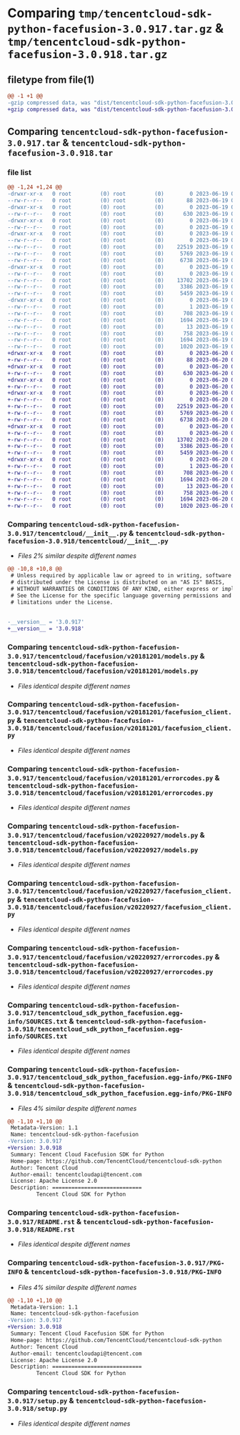 # Comparing `tmp/tencentcloud-sdk-python-facefusion-3.0.917.tar.gz` & `tmp/tencentcloud-sdk-python-facefusion-3.0.918.tar.gz`

## filetype from file(1)

```diff
@@ -1 +1 @@
-gzip compressed data, was "dist/tencentcloud-sdk-python-facefusion-3.0.917.tar", last modified: Mon Jun 19 00:25:31 2023, max compression
+gzip compressed data, was "dist/tencentcloud-sdk-python-facefusion-3.0.918.tar", last modified: Tue Jun 20 02:40:42 2023, max compression
```

## Comparing `tencentcloud-sdk-python-facefusion-3.0.917.tar` & `tencentcloud-sdk-python-facefusion-3.0.918.tar`

### file list

```diff
@@ -1,24 +1,24 @@
-drwxr-xr-x   0 root         (0) root         (0)        0 2023-06-19 00:25:31.000000 tencentcloud-sdk-python-facefusion-3.0.917/
--rw-r--r--   0 root         (0) root         (0)       88 2023-06-19 00:25:31.000000 tencentcloud-sdk-python-facefusion-3.0.917/setup.cfg
-drwxr-xr-x   0 root         (0) root         (0)        0 2023-06-19 00:25:31.000000 tencentcloud-sdk-python-facefusion-3.0.917/tencentcloud/
--rw-r--r--   0 root         (0) root         (0)      630 2023-06-19 00:25:31.000000 tencentcloud-sdk-python-facefusion-3.0.917/tencentcloud/__init__.py
-drwxr-xr-x   0 root         (0) root         (0)        0 2023-06-19 00:25:31.000000 tencentcloud-sdk-python-facefusion-3.0.917/tencentcloud/facefusion/
--rw-r--r--   0 root         (0) root         (0)        0 2023-06-19 00:25:31.000000 tencentcloud-sdk-python-facefusion-3.0.917/tencentcloud/facefusion/__init__.py
-drwxr-xr-x   0 root         (0) root         (0)        0 2023-06-19 00:25:31.000000 tencentcloud-sdk-python-facefusion-3.0.917/tencentcloud/facefusion/v20181201/
--rw-r--r--   0 root         (0) root         (0)        0 2023-06-19 00:25:31.000000 tencentcloud-sdk-python-facefusion-3.0.917/tencentcloud/facefusion/v20181201/__init__.py
--rw-r--r--   0 root         (0) root         (0)    22519 2023-06-19 00:25:31.000000 tencentcloud-sdk-python-facefusion-3.0.917/tencentcloud/facefusion/v20181201/models.py
--rw-r--r--   0 root         (0) root         (0)     5769 2023-06-19 00:25:31.000000 tencentcloud-sdk-python-facefusion-3.0.917/tencentcloud/facefusion/v20181201/facefusion_client.py
--rw-r--r--   0 root         (0) root         (0)     6738 2023-06-19 00:25:31.000000 tencentcloud-sdk-python-facefusion-3.0.917/tencentcloud/facefusion/v20181201/errorcodes.py
-drwxr-xr-x   0 root         (0) root         (0)        0 2023-06-19 00:25:31.000000 tencentcloud-sdk-python-facefusion-3.0.917/tencentcloud/facefusion/v20220927/
--rw-r--r--   0 root         (0) root         (0)        0 2023-06-19 00:25:31.000000 tencentcloud-sdk-python-facefusion-3.0.917/tencentcloud/facefusion/v20220927/__init__.py
--rw-r--r--   0 root         (0) root         (0)    13702 2023-06-19 00:25:31.000000 tencentcloud-sdk-python-facefusion-3.0.917/tencentcloud/facefusion/v20220927/models.py
--rw-r--r--   0 root         (0) root         (0)     3386 2023-06-19 00:25:31.000000 tencentcloud-sdk-python-facefusion-3.0.917/tencentcloud/facefusion/v20220927/facefusion_client.py
--rw-r--r--   0 root         (0) root         (0)     5459 2023-06-19 00:25:31.000000 tencentcloud-sdk-python-facefusion-3.0.917/tencentcloud/facefusion/v20220927/errorcodes.py
-drwxr-xr-x   0 root         (0) root         (0)        0 2023-06-19 00:25:31.000000 tencentcloud-sdk-python-facefusion-3.0.917/tencentcloud_sdk_python_facefusion.egg-info/
--rw-r--r--   0 root         (0) root         (0)        1 2023-06-19 00:25:31.000000 tencentcloud-sdk-python-facefusion-3.0.917/tencentcloud_sdk_python_facefusion.egg-info/dependency_links.txt
--rw-r--r--   0 root         (0) root         (0)      708 2023-06-19 00:25:31.000000 tencentcloud-sdk-python-facefusion-3.0.917/tencentcloud_sdk_python_facefusion.egg-info/SOURCES.txt
--rw-r--r--   0 root         (0) root         (0)     1694 2023-06-19 00:25:31.000000 tencentcloud-sdk-python-facefusion-3.0.917/tencentcloud_sdk_python_facefusion.egg-info/PKG-INFO
--rw-r--r--   0 root         (0) root         (0)       13 2023-06-19 00:25:31.000000 tencentcloud-sdk-python-facefusion-3.0.917/tencentcloud_sdk_python_facefusion.egg-info/top_level.txt
--rw-r--r--   0 root         (0) root         (0)      758 2023-06-19 00:25:31.000000 tencentcloud-sdk-python-facefusion-3.0.917/README.rst
--rw-r--r--   0 root         (0) root         (0)     1694 2023-06-19 00:25:31.000000 tencentcloud-sdk-python-facefusion-3.0.917/PKG-INFO
--rw-r--r--   0 root         (0) root         (0)     1020 2023-06-19 00:25:31.000000 tencentcloud-sdk-python-facefusion-3.0.917/setup.py
+drwxr-xr-x   0 root         (0) root         (0)        0 2023-06-20 02:40:42.000000 tencentcloud-sdk-python-facefusion-3.0.918/
+-rw-r--r--   0 root         (0) root         (0)       88 2023-06-20 02:40:42.000000 tencentcloud-sdk-python-facefusion-3.0.918/setup.cfg
+drwxr-xr-x   0 root         (0) root         (0)        0 2023-06-20 02:40:42.000000 tencentcloud-sdk-python-facefusion-3.0.918/tencentcloud/
+-rw-r--r--   0 root         (0) root         (0)      630 2023-06-20 02:40:42.000000 tencentcloud-sdk-python-facefusion-3.0.918/tencentcloud/__init__.py
+drwxr-xr-x   0 root         (0) root         (0)        0 2023-06-20 02:40:42.000000 tencentcloud-sdk-python-facefusion-3.0.918/tencentcloud/facefusion/
+-rw-r--r--   0 root         (0) root         (0)        0 2023-06-20 02:40:42.000000 tencentcloud-sdk-python-facefusion-3.0.918/tencentcloud/facefusion/__init__.py
+drwxr-xr-x   0 root         (0) root         (0)        0 2023-06-20 02:40:42.000000 tencentcloud-sdk-python-facefusion-3.0.918/tencentcloud/facefusion/v20181201/
+-rw-r--r--   0 root         (0) root         (0)        0 2023-06-20 02:40:42.000000 tencentcloud-sdk-python-facefusion-3.0.918/tencentcloud/facefusion/v20181201/__init__.py
+-rw-r--r--   0 root         (0) root         (0)    22519 2023-06-20 02:40:42.000000 tencentcloud-sdk-python-facefusion-3.0.918/tencentcloud/facefusion/v20181201/models.py
+-rw-r--r--   0 root         (0) root         (0)     5769 2023-06-20 02:40:42.000000 tencentcloud-sdk-python-facefusion-3.0.918/tencentcloud/facefusion/v20181201/facefusion_client.py
+-rw-r--r--   0 root         (0) root         (0)     6738 2023-06-20 02:40:42.000000 tencentcloud-sdk-python-facefusion-3.0.918/tencentcloud/facefusion/v20181201/errorcodes.py
+drwxr-xr-x   0 root         (0) root         (0)        0 2023-06-20 02:40:42.000000 tencentcloud-sdk-python-facefusion-3.0.918/tencentcloud/facefusion/v20220927/
+-rw-r--r--   0 root         (0) root         (0)        0 2023-06-20 02:40:42.000000 tencentcloud-sdk-python-facefusion-3.0.918/tencentcloud/facefusion/v20220927/__init__.py
+-rw-r--r--   0 root         (0) root         (0)    13702 2023-06-20 02:40:42.000000 tencentcloud-sdk-python-facefusion-3.0.918/tencentcloud/facefusion/v20220927/models.py
+-rw-r--r--   0 root         (0) root         (0)     3386 2023-06-20 02:40:42.000000 tencentcloud-sdk-python-facefusion-3.0.918/tencentcloud/facefusion/v20220927/facefusion_client.py
+-rw-r--r--   0 root         (0) root         (0)     5459 2023-06-20 02:40:42.000000 tencentcloud-sdk-python-facefusion-3.0.918/tencentcloud/facefusion/v20220927/errorcodes.py
+drwxr-xr-x   0 root         (0) root         (0)        0 2023-06-20 02:40:42.000000 tencentcloud-sdk-python-facefusion-3.0.918/tencentcloud_sdk_python_facefusion.egg-info/
+-rw-r--r--   0 root         (0) root         (0)        1 2023-06-20 02:40:42.000000 tencentcloud-sdk-python-facefusion-3.0.918/tencentcloud_sdk_python_facefusion.egg-info/dependency_links.txt
+-rw-r--r--   0 root         (0) root         (0)      708 2023-06-20 02:40:42.000000 tencentcloud-sdk-python-facefusion-3.0.918/tencentcloud_sdk_python_facefusion.egg-info/SOURCES.txt
+-rw-r--r--   0 root         (0) root         (0)     1694 2023-06-20 02:40:42.000000 tencentcloud-sdk-python-facefusion-3.0.918/tencentcloud_sdk_python_facefusion.egg-info/PKG-INFO
+-rw-r--r--   0 root         (0) root         (0)       13 2023-06-20 02:40:42.000000 tencentcloud-sdk-python-facefusion-3.0.918/tencentcloud_sdk_python_facefusion.egg-info/top_level.txt
+-rw-r--r--   0 root         (0) root         (0)      758 2023-06-20 02:40:42.000000 tencentcloud-sdk-python-facefusion-3.0.918/README.rst
+-rw-r--r--   0 root         (0) root         (0)     1694 2023-06-20 02:40:42.000000 tencentcloud-sdk-python-facefusion-3.0.918/PKG-INFO
+-rw-r--r--   0 root         (0) root         (0)     1020 2023-06-20 02:40:42.000000 tencentcloud-sdk-python-facefusion-3.0.918/setup.py
```

### Comparing `tencentcloud-sdk-python-facefusion-3.0.917/tencentcloud/__init__.py` & `tencentcloud-sdk-python-facefusion-3.0.918/tencentcloud/__init__.py`

 * *Files 2% similar despite different names*

```diff
@@ -10,8 +10,8 @@
 # Unless required by applicable law or agreed to in writing, software
 # distributed under the License is distributed on an "AS IS" BASIS,
 # WITHOUT WARRANTIES OR CONDITIONS OF ANY KIND, either express or implied.
 # See the License for the specific language governing permissions and
 # limitations under the License.
 
 
-__version__ = '3.0.917'
+__version__ = '3.0.918'
```

### Comparing `tencentcloud-sdk-python-facefusion-3.0.917/tencentcloud/facefusion/v20181201/models.py` & `tencentcloud-sdk-python-facefusion-3.0.918/tencentcloud/facefusion/v20181201/models.py`

 * *Files identical despite different names*

### Comparing `tencentcloud-sdk-python-facefusion-3.0.917/tencentcloud/facefusion/v20181201/facefusion_client.py` & `tencentcloud-sdk-python-facefusion-3.0.918/tencentcloud/facefusion/v20181201/facefusion_client.py`

 * *Files identical despite different names*

### Comparing `tencentcloud-sdk-python-facefusion-3.0.917/tencentcloud/facefusion/v20181201/errorcodes.py` & `tencentcloud-sdk-python-facefusion-3.0.918/tencentcloud/facefusion/v20181201/errorcodes.py`

 * *Files identical despite different names*

### Comparing `tencentcloud-sdk-python-facefusion-3.0.917/tencentcloud/facefusion/v20220927/models.py` & `tencentcloud-sdk-python-facefusion-3.0.918/tencentcloud/facefusion/v20220927/models.py`

 * *Files identical despite different names*

### Comparing `tencentcloud-sdk-python-facefusion-3.0.917/tencentcloud/facefusion/v20220927/facefusion_client.py` & `tencentcloud-sdk-python-facefusion-3.0.918/tencentcloud/facefusion/v20220927/facefusion_client.py`

 * *Files identical despite different names*

### Comparing `tencentcloud-sdk-python-facefusion-3.0.917/tencentcloud/facefusion/v20220927/errorcodes.py` & `tencentcloud-sdk-python-facefusion-3.0.918/tencentcloud/facefusion/v20220927/errorcodes.py`

 * *Files identical despite different names*

### Comparing `tencentcloud-sdk-python-facefusion-3.0.917/tencentcloud_sdk_python_facefusion.egg-info/SOURCES.txt` & `tencentcloud-sdk-python-facefusion-3.0.918/tencentcloud_sdk_python_facefusion.egg-info/SOURCES.txt`

 * *Files identical despite different names*

### Comparing `tencentcloud-sdk-python-facefusion-3.0.917/tencentcloud_sdk_python_facefusion.egg-info/PKG-INFO` & `tencentcloud-sdk-python-facefusion-3.0.918/tencentcloud_sdk_python_facefusion.egg-info/PKG-INFO`

 * *Files 4% similar despite different names*

```diff
@@ -1,10 +1,10 @@
 Metadata-Version: 1.1
 Name: tencentcloud-sdk-python-facefusion
-Version: 3.0.917
+Version: 3.0.918
 Summary: Tencent Cloud Facefusion SDK for Python
 Home-page: https://github.com/TencentCloud/tencentcloud-sdk-python
 Author: Tencent Cloud
 Author-email: tencentcloudapi@tencent.com
 License: Apache License 2.0
 Description: ============================
         Tencent Cloud SDK for Python
```

### Comparing `tencentcloud-sdk-python-facefusion-3.0.917/README.rst` & `tencentcloud-sdk-python-facefusion-3.0.918/README.rst`

 * *Files identical despite different names*

### Comparing `tencentcloud-sdk-python-facefusion-3.0.917/PKG-INFO` & `tencentcloud-sdk-python-facefusion-3.0.918/PKG-INFO`

 * *Files 4% similar despite different names*

```diff
@@ -1,10 +1,10 @@
 Metadata-Version: 1.1
 Name: tencentcloud-sdk-python-facefusion
-Version: 3.0.917
+Version: 3.0.918
 Summary: Tencent Cloud Facefusion SDK for Python
 Home-page: https://github.com/TencentCloud/tencentcloud-sdk-python
 Author: Tencent Cloud
 Author-email: tencentcloudapi@tencent.com
 License: Apache License 2.0
 Description: ============================
         Tencent Cloud SDK for Python
```

### Comparing `tencentcloud-sdk-python-facefusion-3.0.917/setup.py` & `tencentcloud-sdk-python-facefusion-3.0.918/setup.py`

 * *Files identical despite different names*

